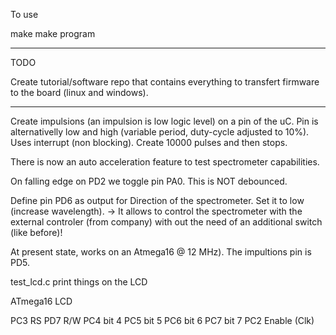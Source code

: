 To use

make
<reset the controller while holding the program button>
make program
<release the program button>
<reset the controller>

------
TODO

Create tutorial/software repo that contains everything to transfert firmware to the board (linux and windows).

------

Create impulsions (an impulsion is low logic level) on a pin of the uC. Pin is alternativelly low and high (variable period, duty-cycle adjusted to 10%). Uses interrupt (non blocking). Create 10000 pulses and then stops.

There is now an auto acceleration feature to test spectrometer capabilities.

On falling edge on PD2 we toggle pin PA0. This is NOT debounced.

Define pin PD6 as output for Direction of the spectrometer. Set it to low (increase wavelength).
-> It allows to control the spectrometer with the external controler (from company) with out the need of an additional switch (like before)!

At present state, works on an Atmega16 @ 12 MHz). The impultions pin is PD5.

test_lcd.c
print things on the LCD

ATmega16     LCD

PC3	     RS
PD7	     R/W
PC4	     bit 4
PC5	     bit 5
PC6	     bit 6
PC7	     bit 7
PC2	     Enable (Clk)